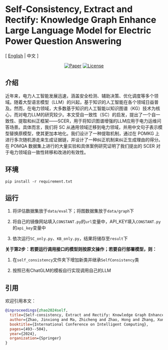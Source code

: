 # Self-Consistency, Extract and Rectify: Knowledge Graph Enhance Large Language Model for Electric Power Question Answering

\[ [English](README.md) | 中文 \]

<div align="center">

[![Paper](https://img.shields.io/badge/Paper-Springer-red)](https://link.springer.com/chapter/10.1007/978-981-97-5615-5_40) [![License](https://img.shields.io/badge/License-MIT-green.svg)](https://github.com/ForeverMeteor/SCER/blob/main/LICENSE)
</div> 

## 介绍

近年来，电力人工智能发展迅速，涵盖安全检测、辅助决策、优化调度等多个领域。随着大型语言模型（LLM）的兴起，基于知识的人工智能在各个领域日益普及。然而，在电力领域，大多数基于知识的人工智能以知识图谱（KG）技术为核心，而对电力LLM的研究较少。本文受自一致性（SC）的启发，提出了一个自一致性、提取和纠正框架——SCER，用于将知识图谱增强的LLM应用于电力运维问答场景。具体而言，我们将 SC 从通用领域迁移到电力领域，并用中文句子表示模型替换原模型，使其更加本地化。我们设计了一种提取机制，通过在 POMKG 上进行多次随机游走来生成证据链，并设计了一种纠正机制来纠正生成理由的得分。在 POMQA 数据集上进行的大量实验和具体案例研究证明了我们提出的 SCER 对于电力领域自一致性转移和改进的有效性。

## 环境

``` pip
pip install -r requirement.txt
```

## 运行

1. 将评估数据集放于`data/eval`下；将图数据集放于`data/graph`下

2. 将自己的镜像网站填入`CONSTANT.py`的`url`变量中，API_KEY填入`CONSTANT.py`的`api_key`变量中

3. 依次运行`SC_only.py`、`KB_only.py`，结果将储存至`result`下

**关于第2步：若要运行调用接口的模型则按原文操作；若要自行部署模型，则：**

1. 在`self_consistency`文件夹下增加新类并继承`SelfConsistency`类

2. 按照已有ChatGLM的模板自行实现调用自己的LLM

## 引用

欢迎引用本文：

```bibtex
@inproceedings{zhao2024self,
  title={Self-consistency, Extract and Rectify: Knowledge Graph Enhance Large Language Model for Electric Power Question Answering},
  author={Zhao, Jinxiong and Ma, Zhicheng and Zhao, Hong and Zhang, Xun and Liu, Qichuan and Zhang, Chentao},
  booktitle={International Conference on Intelligent Computing},
  pages={493--504},
  year={2024},
  organization={Springer}
}
```
